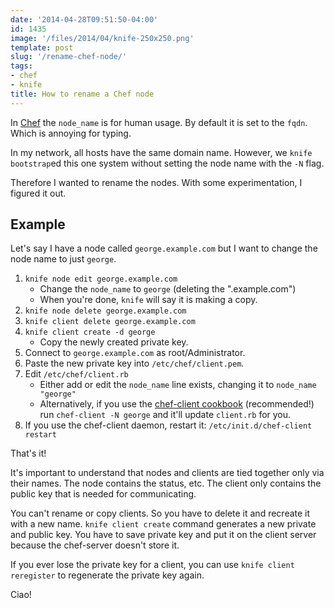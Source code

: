 ```yaml
---
date: '2014-04-28T09:51:50-04:00'
id: 1435
image: '/files/2014/04/knife-250x250.png'
template: post
slug: '/rename-chef-node/'
tags:
- chef
- knife
title: How to rename a Chef node
---
```


In [Chef](http://getchef.com) the `node_name` is for human usage. By
default it is set to the `fqdn`. Which is annoying for typing.

In my network, all hosts have the same domain name. However, we
`knife bootstrap`ed this one system without setting the node name
with the `-N` flag.

Therefore I wanted to rename the nodes. With some experimentation, I
figured it out.

## Example

Let's say I have a node called `george.example.com` but I want to
change the node name to just `george`.

1.  `knife node edit george.example.com`
    * Change the `node_name` to `george` (deleting the
      ".example.com")
    * When you're done, `knife` will say it is making a copy.
2.  `knife node delete george.example.com`
3.  `knife client delete george.example.com`
4.  `knife client create -d george`
    * Copy the newly created private key.
5.  Connect to `george.example.com` as root/Administrator.
6.  Paste the new private key into `/etc/chef/client.pem`.
7.  Edit `/etc/chef/client.rb`
    * Either add or edit the `node_name` line exists, changing it to
      `node_name "george"`
    * Alternatively, if you use the
      [chef-client cookbook](https://github.com/opscode-cookbooks/chef-client)
      (recommended!) run `chef-client -N george` and it'll update
      `client.rb` for you.
8.  If you use the chef-client daemon, restart it:
    `/etc/init.d/chef-client restart`

That's it!

It's important to understand that nodes and clients are tied
together only via their names. The node contains the status, etc.
The client only contains the public key that is needed for
communicating.

You can't rename or copy clients. So you have to delete it and
recreate it with a new name. `knife client create` command generates
a new private and public key. You have to save private key and put
it on the client server because the chef-server doesn't store it.

If you ever lose the private key for a client, you can use
`knife client reregister` to regenerate the private key again.

Ciao!
